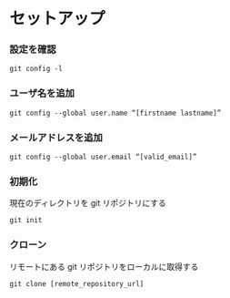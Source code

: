 # セットアップ

### 設定を確認

```
git config -l
```

### ユーザ名を追加

```
git config --global user.name “[firstname lastname]”
```

### メールアドレスを追加

```
git config --global user.email “[valid_email]”
```

### 初期化

現在のディレクトリを git リポジトリにする

```
git init
```

### クローン

リモートにある git リポジトリをローカルに取得する

```
git clone [remote_repository_url]
```
